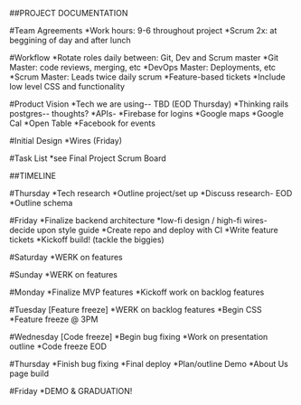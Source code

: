 ##PROJECT DOCUMENTATION

#Team Agreements
*Work hours: 9-6 throughout project
*Scrum 2x: at beggining of day and after lunch

#Workflow
*Rotate roles daily between: Git, Dev and Scrum master
		*Git Master: code reviews, merging, etc
		*DevOps Master: Deployments, etc
		*Scrum Master: Leads twice daily scrum
*Feature-based tickets
	*Include low level CSS and functionality

#Product Vision
*Tech we are using-- TBD (EOD Thursday)
	*Thinking rails postgres-- thoughts?
	*APIs-
		*Firebase for logins
		*Google maps
		*Google Cal
		*Open Table
		*Facebook for events

#Initial Design
*Wires (Friday)

#Task List
*see Final Project Scrum Board


##TIMELINE

#Thursday
*Tech research
*Outline project/set up
*Discuss research- EOD
*Outline schema

#Friday
*Finalize backend architecture
*low-fi design / high-fi wires- decide upon style guide
*Create repo and deploy with CI
*Write feature tickets
*Kickoff build! (tackle the biggies)

#Saturday
*WERK on features

#Sunday
*WERK on features

#Monday
*Finalize MVP features
*Kickoff work on backlog features

#Tuesday [Feature freeze]
*WERK on backlog features
*Begin CSS
*Feature freeze @ 3PM

#Wednesday [Code freeze]
*Begin bug fixing
*Work on presentation outline
*Code freeze EOD

#Thursday
*Finish bug fixing
*Final deploy
*Plan/outline Demo
*About Us page build

#Friday
*DEMO & GRADUATION!






